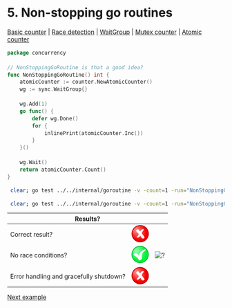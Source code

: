 # 5. Non-stopping go routines

[Basic counter](counter/basic.md) | [Race detection](race/race.md) | [WaitGroup](../../internal/concurrency/sync/waitgroup/README.md) | [Mutex counter](counter/mutex.md) | [Atomic counter](counter/atomic.md)

```go
package concurrency

// NonStoppingGoRoutine is that a good idea?
func NonStoppingGoRoutine() int {
	atomicCounter := counter.NewAtomicCounter()
	wg := sync.WaitGroup{}

	wg.Add(1)
	go func() {
		defer wg.Done()
		for {
			inlinePrint(atomicCounter.Inc())
		}
	}()

	wg.Wait()
	return atomicCounter.Count()
}
```

```bash
 clear; go test ../../internal/goroutine -v -count=1 -run="NonStoppingGoRoutine$" 
```

```bash
 clear; go test ../../internal/goroutine -v -count=1 -run="NonStoppingGoRoutine$" -race 
```

<table>
<thead> 
  <tr> 
    <th colspan="3">Results?</th> 
  </tr>
</thead>
<tbody>
  <tr>
    <td>Correct result?</td>
    <td><img height="40" src="../images/no.png" width="40" alt="?"/></td>
    <td rowspan="3"><img height="320" src="https://media.giphy.com/media/lTrbUqQJCif7NfbXoo/giphy.gif" width="568" alt="?"/></td>
  </tr> 
  <tr>
    <td>No race conditions?</td>
    <td><img height="40" src="../images/yes.png" width="40" alt="?"/></td> 
  </tr>
  <tr>
    <td>Error handling and gracefully shutdown?</td>
    <td><img height="40" src="../images/no.png" width="40" alt="?"/></td>
  </tr>
</tbody>
</table> 

[Next example](example_6.md)
